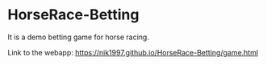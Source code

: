 # HorseRace-Betting
It is a demo betting game for horse racing.

Link to the webapp:
https://nik1997.github.io/HorseRace-Betting/game.html
